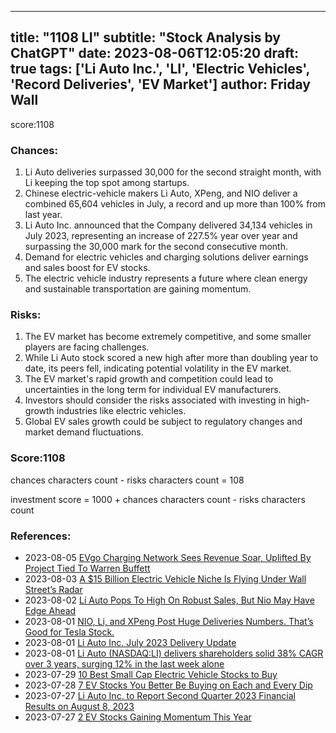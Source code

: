 
---
title: "1108 LI"
subtitle: "Stock Analysis by ChatGPT"
date: 2023-08-06T12:05:20
draft: true
tags: ['Li Auto Inc.', 'LI', 'Electric Vehicles', 'Record Deliveries', 'EV Market']
author: Friday Wall
---

score:1108
### Chances:
1. Li Auto deliveries surpassed 30,000 for the second straight month, with Li keeping the top spot among startups.
2. Chinese electric-vehicle makers Li Auto, XPeng, and NIO deliver a combined 65,604 vehicles in July, a record and up more than 100% from last year.
3. Li Auto Inc. announced that the Company delivered 34,134 vehicles in July 2023, representing an increase of 227.5% year over year and surpassing the 30,000 mark for the second consecutive month.
4. Demand for electric vehicles and charging solutions deliver earnings and sales boost for EV stocks.
5. The electric vehicle industry represents a future where clean energy and sustainable transportation are gaining momentum.
### Risks:
1. The EV market has become extremely competitive, and some smaller players are facing challenges.
2. While Li Auto stock scored a new high after more than doubling year to date, its peers fell, indicating potential volatility in the EV market.
3. The EV market's rapid growth and competition could lead to uncertainties in the long term for individual EV manufacturers.
4. Investors should consider the risks associated with investing in high-growth industries like electric vehicles.
5. Global EV sales growth could be subject to regulatory changes and market demand fluctuations.
### Score:1108
chances characters count - risks characters count = 108

investment score = 1000 + chances characters count - risks characters count
### References:
- 2023-08-05 [EVgo Charging Network Sees Revenue Soar, Uplifted By Project Tied To Warren Buffett](https://finance.yahoo.com/m/c4c0a1f4-2dbe-3ae7-892e-787f3f0f68f4/evgo-charging-network-sees.html?.tsrc=rss)
- 2023-08-03 [A $15 Billion Electric Vehicle Niche Is Flying Under Wall Street’s Radar](https://finance.yahoo.com/news/15-billion-electric-vehicle-niche-230000388.html?.tsrc=rss)
- 2023-08-02 [Li Auto Pops To High On Robust Sales, But Nio May Have Edge Ahead](https://finance.yahoo.com/m/a9fd54d4-429a-311e-8940-0f35c650f4c8/li-auto-pops-to-high-on.html?.tsrc=rss)
- 2023-08-01 [NIO, Li, and XPeng Post Huge Deliveries Numbers. That’s Good for Tesla Stock.](https://finance.yahoo.com/m/a7951287-7b13-3a51-b54a-654528200465/nio%2C-li%2C-and-xpeng-post-huge.html?.tsrc=rss)
- 2023-08-01 [Li Auto Inc. July 2023 Delivery Update](https://finance.yahoo.com/news/li-auto-inc-july-2023-083000371.html?.tsrc=rss)
- 2023-08-01 [Li Auto (NASDAQ:LI) delivers shareholders solid 38% CAGR over 3 years, surging 12% in the last week alone](https://finance.yahoo.com/news/li-auto-nasdaq-li-delivers-171242518.html?.tsrc=rss)
- 2023-07-29 [10 Best Small Cap Electric Vehicle Stocks to Buy](https://finance.yahoo.com/news/10-best-small-cap-electric-171158940.html?.tsrc=rss)
- 2023-07-28 [7 EV Stocks You Better Be Buying on Each and Every Dip](https://finance.yahoo.com/news/7-ev-stocks-better-buying-221845040.html?.tsrc=rss)
- 2023-07-27 [Li Auto Inc. to Report Second Quarter 2023 Financial Results on August 8, 2023](https://finance.yahoo.com/news/li-auto-inc-report-second-090000920.html?.tsrc=rss)
- 2023-07-27 [2 EV Stocks Gaining Momentum This Year](https://finance.yahoo.com/news/2-ev-stocks-gaining-momentum-171634711.html?.tsrc=rss)


                